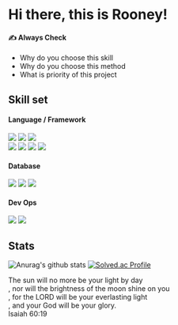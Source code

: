 # Hi there, this is Rooney! 

#### ✍️ Always Check
- Why do you choose this skill
- Why do you choose this method
- What is priority of this project

## Skill set 
#### Language / Framework 
<span><img src="https://img.shields.io/badge/Java-007396?style=flat&logo=Java&logoColor=white"/></span>
<span><img src="https://img.shields.io/badge/Jsp-007396?style=flat&logo=Jsp&logoColor=white"/></span> 
<span><img src="https://img.shields.io/badge/Springboot-6DB33F?style=flat&logo=springboot&logoColor=white"/></span><br>
<span><img src="https://img.shields.io/badge/Javascript-gray?logo=javascript"/></span> 
<span><img src="https://img.shields.io/badge/Node.js-339933?style=flat&logo=Node.js&logoColor=white"></span> 
<span><img src="https://img.shields.io/badge/Express-gray?style=flat&logo=Express&logoColor=white"></span> 
<span><img src="https://img.shields.io/badge/React-gray?style=flat&logo=React&logoColor=61DAFB"></span><br>

#### Database
<span><img src="https://img.shields.io/badge/mariaDB-003545?style=flat&logo=mariadb&logoColor=white"></span> 
<span><img src="https://img.shields.io/badge/MySQL-4479A1?style=flat&logo=mysql&logoColor=white"></span> 
<span><img src="https://img.shields.io/badge/MongoDB-47A248?style=flat&logo=MongoDB&logoColor=white"></span> 

#### Dev Ops 
<span><img src="https://img.shields.io/badge/AWS EC2-FF9900?style=flat&logo=amazonaws&logoColor=white"> </span>
<span><img src="https://img.shields.io/badge/Linux-gray?style=flat&logo=Linux&logoColor=white"> </span>

## Stats
![Anurag's github stats](https://github-readme-stats.vercel.app/api?username=loveyrooney)
[![Solved.ac Profile](http://mazassumnida.wtf/api/v2/generate_badge?boj=sonkane710)](https://solved.ac/sonkane710/)

The sun will no more be your light by day <br>
, nor will the brightness of the moon shine on you <br>
, for the LORD will be your everlasting light <br>
, and your God will be your glory.<br>
Isaiah 60:19

